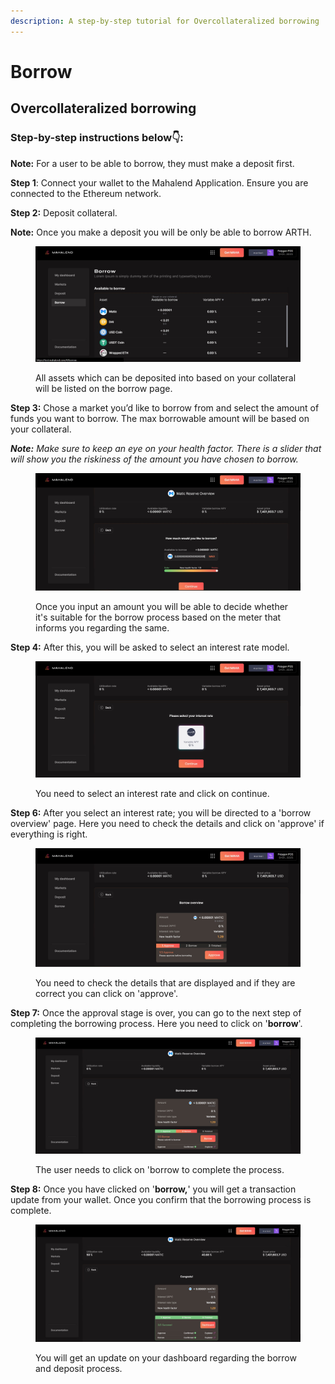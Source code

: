 ```yaml
---
description: A step-by-step tutorial for Overcollateralized borrowing
---
```


# Borrow

## Overcollateralized borrowing

### **Step-by-step instructions below👇:**

**Note:** For a user to be able to borrow, they must make a deposit first.

**Step 1**: Connect your wallet to the Mahalend Application. Ensure you are connected to the Ethereum network.&#x20;

**Step 2:** Deposit collateral.

**Note:** Once you make a deposit you will be only be able to borrow ARTH.&#x20;

<figure><img src="../.gitbook/assets/borrow 1.jpg" alt=""><figcaption><p>All assets which can be deposited into based on your collateral will be listed on the borrow page. </p></figcaption></figure>

**Step 3:** Chose a market you’d like to borrow from and select the amount of funds you want to borrow. The max borrowable amount will be based on your collateral.

_**Note:** Make sure to keep an eye on your health factor. There is a slider that will show you the riskiness of the amount you have chosen to borrow._&#x20;

<figure><img src="../.gitbook/assets/borrow 2 .jpg" alt=""><figcaption><p>Once you input an amount you will be able to decide whether it's suitable for the borrow process based on the meter that informs you regarding the same.</p></figcaption></figure>

**Step 4:** After this, you will be asked to select an interest rate model.&#x20;

<figure><img src="../.gitbook/assets/borrow 3.jpg" alt=""><figcaption><p>You need to select an interest rate and click on continue. </p></figcaption></figure>

**Step 6:** After you select an interest rate; you will be directed to a 'borrow overview' page.  Here you need to check the details and click on 'approve' if everything is right.&#x20;

<figure><img src="../.gitbook/assets/borrow 4.jpg" alt=""><figcaption><p>You need to check the details that are displayed and if they are correct you can click on 'approve'. </p></figcaption></figure>

**Step 7:** Once the approval stage is over, you can go to the next step of completing the borrowing process. Here you need to click on '**borrow**'.

<figure><img src="../.gitbook/assets/borrow 5.jpg" alt=""><figcaption><p> The user needs to click on 'borrow to complete the process. </p></figcaption></figure>



**Step 8:** Once you have clicked on '**borrow,**' you will get a transaction update from your wallet. Once you confirm that the borrowing process is complete.&#x20;

<figure><img src="../.gitbook/assets/borrow 6 (1).jpg" alt=""><figcaption><p>You will get an update on your dashboard regarding the borrow and deposit process. </p></figcaption></figure>

